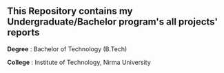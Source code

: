 ## This Repository contains my Undergraduate/Bachelor program's all projects' reports

**Degree**   : Bachelor of Technology (B.Tech)

**College**  : Institute of Technology, Nirma University
